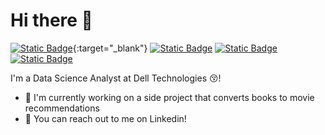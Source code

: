 # Hi there 👋
[![Static Badge](https://img.shields.io/badge/ijohari-linkedin?style=flat&logo=linkedin&logoColor=%23ffffff&color=%230077b5&link=https%3A%2F%2Fwww.linkedin.com%2Fin%2Fijohari%2F)](https://www.linkedin.com/in/ijohari/){:target="_blank"}
[![Static Badge](https://img.shields.io/badge/ishikajohari-medium?style=flat&logo=medium&logoColor=%23ffffff&labelColor=%23000000&color=%23000000&link=https%3A%2F%2Fishikajohari.medium.com%2F)](https://ishikajohari.medium.com/)
[![Static Badge](https://img.shields.io/badge/ishijohari%40gmail.com-gmail?style=flat&logo=gmail&logoColor=%23ffffff&labelColor=%23c71610&color=%23c71610&link=ishijohari%40gmail.com)](mailto:ishijohari@gmail.com)
[![Static Badge](https://img.shields.io/badge/ishikajohari-kaggle?style=flat&logo=kaggle&logoColor=%23ffffff&labelColor=%2320beff&color=%2320beff&link=https%3A%2F%2Fwww.kaggle.com%2Fishikajohari)](https://www.kaggle.com/ishikajohari)

I'm a Data Science Analyst at Dell Technologies 😚!

- 🔭 I'm currently working on a side project that converts books to movie recommendations
- 💬 You can reach out to me on Linkedin!

<base target="_blank">

<!--
[![Static Badge](https://img.shields.io/badge/ijohari-linkedin?style=flat&logo=linkedin&logoColor=%23ffffff&color=%230077b5&link=https%3A%2F%2Fwww.linkedin.com%2Fin%2Fijohari%2F)](https://www.linkedin.com/in/ijohari/)

## Find me on [Kaggle](https://kaggle.com/ishikajohari) and [Medium](https://medium.com/@ishikajohari).

### Kaggle tiers:
![competition](https://road-to-kaggle-grandmaster.vercel.app/api/badges/ishikajohari/competition)
![dataset](https://road-to-kaggle-grandmaster.vercel.app/api/badges/ishikajohari/dataset)
![notebook](https://road-to-kaggle-grandmaster.vercel.app/api/badges/ishikajohari/notebook)
![discussion](https://road-to-kaggle-grandmaster.vercel.app/api/badges/ishikajohari/discussion)

**ishijo/ishijo** is a ✨ _special_ ✨ repository because its `README.md` (this file) appears on your GitHub profile.

Here are some ideas to get you started:

- 🔭 I’m currently working on ...
- 🌱 I’m currently learning ...
- 👯 I’m looking to collaborate on ...
- 🤔 I’m looking for help with ...
- 💬 Ask me about ...
- 📫 How to reach me: ...
- 😄 Pronouns: ...
- ⚡ Fun fact: ...
-->
